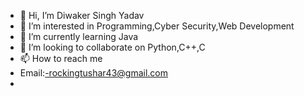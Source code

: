 - 👋 Hi, I’m Diwaker Singh Yadav
- 👀 I’m interested in Programming,Cyber Security,Web Development
- 🌱 I’m currently learning Java
- 💞️ I’m looking to collaborate on Python,C++,C
- 📫 How to reach me 
- Email:-rockingtushar43@gmail.com
- 

<!---
Diwaker-Singh-Yadav/Diwaker-Singh-Yadav is a ✨ special ✨ repository because its `README.md` (this file) appears on your GitHub profile.
You can click the Preview link to take a look at your changes.
--->
